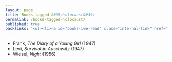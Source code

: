 ```yaml
---
layout: page
title: Books tagged &#39;holocaust&#39;
permalink: /books-tagged-holocaust/
published: true
backlinks: '<ul><li><a id="books-ive-read" class="internal-link" href="/books-ive-read/">Books I&#39;ve read</a></li></ul>'
---
```


* Frank, _The Diary of a Young Girl_ (1947) 
* Levi, _Survival in Auschwitz_ (1947) 
* Wiesel, _Night_ (1956) 
